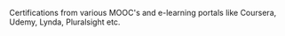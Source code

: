 Certifications from various MOOC's and e-learning portals like Coursera, Udemy, Lynda, Pluralsight etc.
